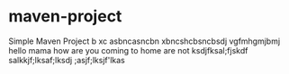 # maven-project

Simple Maven Project
b xc asbncasncbn
xbncshcbsncbsdj
vgfmhgmjbmj
hello mama
how  are you 
coming to home are not 
ksdjfksal;fjskdf
salkkjf;lksaf;lksdj
;asjf;lksjf'lkas
